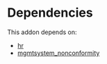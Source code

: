 # Dependencies

This addon depends on:

- [hr](https://github.com/bringout/oca-ocb-hr/tree/8ba7c48b948434a6e0f007fa4a42b2c2404b816a/odoo-bringout-oca-ocb-hr)
- [mgmtsystem_nonconformity](https://github.com/bringout/oca-technical)
